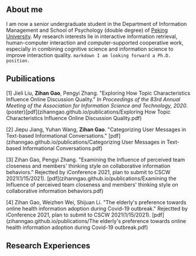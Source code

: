 ## About me


I am now a senior undergraduate student in the Department of Information Management and School of Psychology (double degree) of [Peking University](https://english.pku.edu.cn/). My research interests lie in interactive information retrieval, human-computer interaction and computer-supported cooperative work, especially in combining cognitive science and information science to improve interaction quality. ```markdown I am looking forward a Ph.D. position. ```


## Pubilications
[1]	Jieli Liu, **Zihan Gao**, Pengyi Zhang. "Exploring How Topic Characteristics Influence Online Discussion Quality." _In Proceedings of the 83rd Annual Meeting of the Association for Information Science and Technology, 2020_.(poster)[pdf](zihanngao.github.io/publications/Exploring How Topic Characteristics Influence Online Discussion Quality.pdf)

[2] Jiepu Jiang, Yuhan Wang, **Zihan Gao**. "Categorizing User Messages in Text-based Informational Conversations." [pdf](zihanngao.github.io/publications/Categorizing User Messages in Text-based Informational Conversations.pdf)

[3] Zihan Gao, Pengyi Zhang. "Examining the Influence of perceived team closeness and members' thinking style on collaborative information behaviors." Rejectted by iConference 2021, plan to submit to CSCW 2021(1/15/2021). [pdf](zihanngao.github.io/publications/Examining the Influence of perceived team closeness and members' thinking style on collaborative information behaviors.pdf)

[4] Zihan Gao, Weizhen Wei, Shijuan Li. "The elderly's preference towards online health information adoption during Covid-19 outbreak." Rejectted by iConference 2021, plan to submit to CSCW 2021(1/15/2021). [pdf](zihanngao.github.io/publications/The elderly's preference towards online health information adoption during Covid-19 outbreak.pdf) 

## Research Experiences
